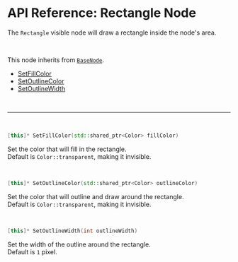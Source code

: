 # API Reference: Rectangle Node

The `Rectangle` visible node will draw a rectangle inside the 
node's area.


<br>

This node inherits from [`BaseNode`](./../baseNode.md).
- [SetFillColor](#rectangle-setfillcolor)
- [SetOutlineColor](#rectangle-setoutlinecolor)
- [SetOutlineWidth](#rectangle-setoutlinewidth)

<br>

---

<br>


<a id="rectangle-setfillcolor"></a>
```C++
[this]* SetFillColor(std::shared_ptr<Color> fillColor)
```
Set the color that will fill in the rectangle. <br>
Default is `Color::transparent`, making it invisible.

<br>

<a id="rectangle-setoutlinecolor"></a>
```C++
[this]* SetOutlineColor(std::shared_ptr<Color> outlineColor)
```
Set the color that will outline and draw around the rectangle. <br>
Default is `Color::transparent`, making it invisible.

<br>

<a id="rectangle-setoutlinewidth"></a>
```C++
[this]* SetOutlineWidth(int outlineWidth)
```
Set the width of the outline around the rectangle. <br>
Default is `1` pixel.